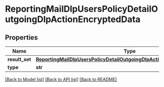 # ReportingMailDlpUsersPolicyDetailOutgoingDlpActionEncryptedData

## Properties
Name | Type | Description | Notes
------------ | ------------- | ------------- | -------------
**result_set** | [**ReportingMailDlpUsersPolicyDetailOutgoingDlpActionEncryptedDataResultSet**](ReportingMailDlpUsersPolicyDetailOutgoingDlpActionEncryptedDataResultSet.md) |  | [optional] 
**type** | **str** |  | [optional] 

[[Back to Model list]](../README.md#documentation-for-models) [[Back to API list]](../README.md#documentation-for-api-endpoints) [[Back to README]](../README.md)

